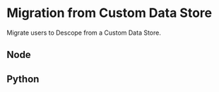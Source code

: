 # Migration from Custom Data Store

Migrate users to Descope from a Custom Data Store.

## Node

## Python
